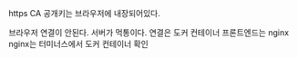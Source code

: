 
https
CA 공개키는 브라우저에 내장되어있다.



브라우저 연결이 안된다.
서버가 먹통이다.
연결은 도커 컨테이너
프론트엔드는 nginx
nginx는 터미너스에서 
도커 컨테이너 확인